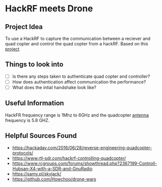 # HackRF meets Drone

## Project Idea
To use a HackRF to capture the communication between a reciever and quad copter and control the quad copter from a hackRF.
Based on this [project](https://ossmann.blogspot.com/2013/06/hackrf-lego-car.html)

## Things to look into
- [ ] Is there any steps taken to authenticate quad copter and controller?
- [ ] How does authentication affect communication the performance?
- [ ] What does the intial handshake look like?

## Useful Information
HackFR frequency range is 1Mhz to 6GHz and the quadcopter [antenna](https://fpv-flightclub.com/products/lumenier-axii-stubby-5-8ghz-antenna-rhcp/) frequency is 5.8 GHZ.

## Helpful Sources Found
- https://hackaday.com/2016/06/28/reverse-engineering-quadcopter-protocols/
- https://www.rtl-sdr.com/hackrf-controlling-quadcopter/
- https://www.rcgroups.com/forums/showthread.php?2367199-Controll-Hubsan-X4-with-a-SDR-and-GnuRadio
- https://samy.pl/skyjack/
- https://github.com/Howchoo/drone-wars
